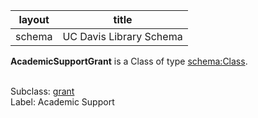 | layout| title |
| ------------- |:-------------:|
| schema     | UC Davis Library Schema    |

**AcademicSupportGrant** is a Class of type [schema:Class](http://schema.org/Class). <br /> 
 <br /> 

Subclass: [grant](http://schema.library.ucdavis.edu/grant)<br /> Label: Academic Support<br /> 

